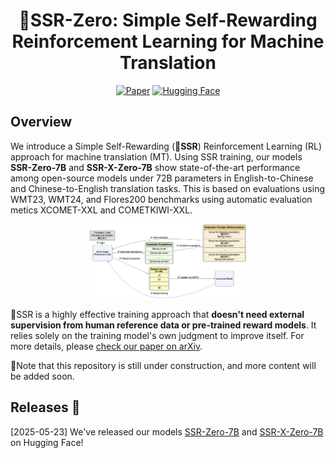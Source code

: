 <div align='center'>
<h1>💫SSR-Zero: Simple Self-Rewarding Reinforcement Learning for Machine Translation</h1>

[![Paper](https://img.shields.io/badge/paper-5f16a8?style=for-the-badge&logo=arxiv&logoColor=white)](https://arxiv.org/abs/2505.16637)
<a href="https://huggingface.co/collections/wjyccs/ssr-zero-6830189a8d2fd6fc7ce6fba6" target="_blank"><img alt="Hugging Face"
    src="https://img.shields.io/badge/HuggingFace-fcd022?style=for-the-badge&logo=huggingface&logoColor=000&labelColor"/></a>
</div>


## Overview
We introduce a Simple Self-Rewarding (💫**SSR**) Reinforcement Learning (RL) approach for machine translation (MT). Using SSR training, our models **SSR-Zero-7B** and **SSR-X-Zero-7B** show state-of-the-art performance among open-source models under 72B parameters in English-to-Chinese and Chinese-to-English translation tasks. This is based on evaluations using WMT23, WMT24, and Flores200 benchmarks using automatic evaluation metics XCOMET-XXL and COMETKIWI-XXL.

<div align='center'>
<img src="img/ssr-overview.png" width = "50%" />
</div>

💫SSR is a highly effective training approach that **doesn't need external supervision from human reference data or pre-trained reward models**. It relies solely on the training model's own judgment to improve itself. For more details, please [check our paper on arXiv](https://arxiv.org/abs/2505.16637).

👷Note that this repository is still under construction, and more content will be added soon.

## Releases 📰
[2025-05-23] We've released our models [SSR-Zero-7B](https://huggingface.co/wjyccs/SSR-Zero-7B) and [SSR-X-Zero-7B](https://huggingface.co/wjyccs/SSR-X-Zero-7B) on Hugging Face!